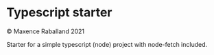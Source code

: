 # Typescript starter

&copy; Maxence Raballand 2021

Starter for a simple typescript (node) project with node-fetch included.
